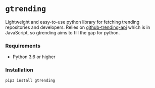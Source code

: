 # `gtrending`

Lightweight and easy-to-use python library for fetching
trending repositories and developers. Relies on
[github-trending-api](https://github.com/huchenme/github-trending-api)
which is in JavaScript, so gtrending aims to fill the gap
for python.

### Requirements
* Python 3.6 or higher


### Installation
```
pip3 install gtrending
```
